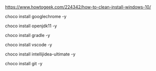 https://www.howtogeek.com/224342/how-to-clean-install-windows-10/

choco install googlechrome -y

choco install openjdk11 -y

choco install gradle -y

choco install vscode -y

choco install intellijidea-ultimate -y

choco install git -y
